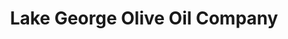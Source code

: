 ---
title: "Lake George Olive Oil Company"
url: /lake-george/lake-george-olive-oil-company/
shop: Allgemein
---